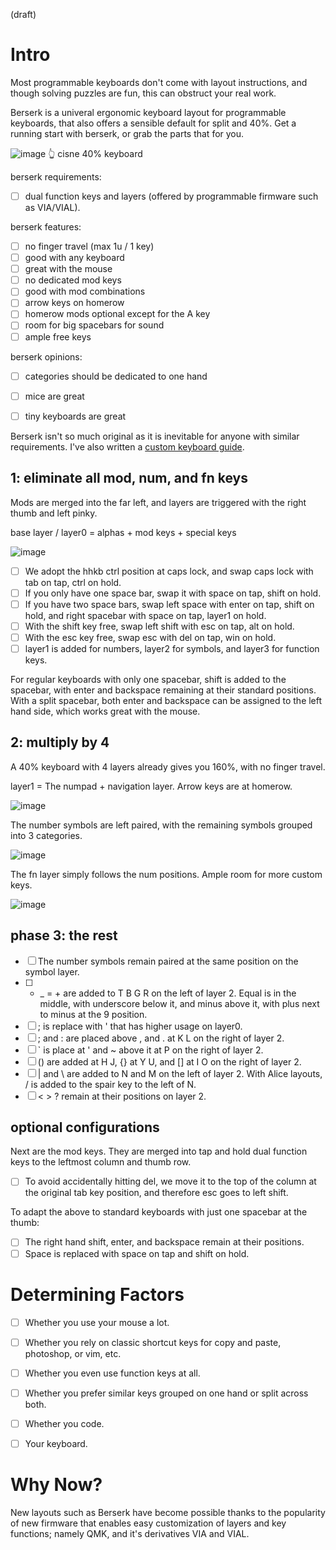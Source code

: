 (draft)

# Intro
Most programmable keyboards don't come with layout instructions, and though solving puzzles are fun, this can obstruct your real work. 

Berserk is a univeral ergonomic keyboard layout for programmable keyboards, that also offers a sensible default for split and 40%. Get a running start with berserk, or grab the parts that for you. 


![image](https://pbs.twimg.com/media/GRINuIqbYAEL3nf?format=jpg&name=4096x4096)
👆 cisne 40% keyboard

berserk requirements:

- [ ] dual function keys and layers (offered by programmable firmware such as VIA/VIAL).

berserk features:

- [ ] no finger travel (max 1u / 1 key)
- [ ] good with any keyboard
- [ ] great with the mouse
- [ ] no dedicated mod keys
- [ ] good with mod combinations
- [ ] arrow keys on homerow
- [ ] homerow mods optional except for the A key
- [ ] room for big spacebars for sound
- [ ] ample free keys

berserk opinions:
- [ ] categories should be dedicated to one hand
- [ ] mice are great
- [ ] tiny keyboards are great

      
Berserk isn't so much original as it is inevitable for anyone with similar requirements.  I've also written a [custom keyboard guide](https://github.com/johans-work/custom-keyboard-guide). 

## 1: eliminate all mod, num, and fn keys

Mods are merged into the far left, and layers are triggered with the right thumb and left pinky.

base layer / layer0 = alphas + mod keys + special keys

![image](https://github.com/johans-work/berserk/assets/108384802/a668aacc-a49a-4440-bbb3-f735956d37f9)

- [ ] We adopt the hhkb ctrl position at caps lock, and swap caps lock with tab on tap, ctrl on hold.
- [ ] If you only have one space bar, swap it with space on tap, shift on hold.
- [ ] If you have two space bars, swap left space with enter on tap, shift on hold, and right spacebar with space on tap, layer1 on hold.
- [ ] With the shift key free, swap left shift with esc on tap, alt on hold.
- [ ] With the esc key free, swap esc with del on tap, win on hold.
- [ ] layer1 is added for numbers, layer2 for symbols, and layer3 for function keys.

For regular keyboards with only one spacebar, shift is added to the spacebar, with enter and backspace remaining at their standard positions. With a split spacebar, both enter and backspace can be assigned to the left hand side, which works great with the mouse.

## 2: multiply by 4

A 40% keyboard with 4 layers already gives you 160%, with no finger travel.

layer1 = The numpad + navigation layer. Arrow keys are at homerow.

![image](https://github.com/johans-work/berserk/assets/108384802/7c697354-d504-4b42-a7bf-f9dd31bbbaef)

The number symbols are left paired, with the remaining symbols grouped into 3 categories.

![image](https://github.com/johans-work/berserk/assets/108384802/86fe64f5-8e4a-407f-a566-f8c986bc50f6)

The fn layer simply follows the num positions. Ample room for more custom keys.

![image](https://github.com/johans-work/berserk/assets/108384802/1715f475-7f3c-4752-be03-2271276ff1e0)

## phase 3: the rest

- [ ] The number symbols remain paired at the same position on the symbol layer.
- [ ] - _ = + are added to T B G R on the left of layer 2. Equal is in the middle, with underscore below it, and minus above it, with plus next to minus at the 9 position.
- [ ] ; is replace with ' that has higher usage on layer0.
- [ ] ; and : are placed above , and . at K L on the right of layer 2.
- [ ] ` is place at ' and ~ above it at P on the right of layer 2.  
- [ ] () are added at H J, {} at Y U, and [] at I O on the right of layer 2. 
- [ ] | and \ are added to N and M on the left of layer 2. With Alice layouts, / is added to the spair key to the left of N.
- [ ] < > ? remain at their positions on layer 2.

## optional configurations

Next are the mod keys. They are merged into tap and hold dual function keys to the leftmost column and thumb row.


- [ ] To avoid accidentally hitting del, we move it to the top of the column at the original tab key position, and therefore esc goes to left shift.
      
To adapt the above to standard keyboards with just one spacebar at the thumb:

- [ ] The right hand shift, enter, and backspace remain at their positions.
- [ ] Space is replaced with space on tap and shift on hold.

# Determining Factors

- [ ] Whether you use your mouse a lot.
- [ ] Whether you rely on classic shortcut keys for copy and paste, photoshop, or vim, etc.
- [ ] Whether you even use function keys at all.
- [ ] Whether you prefer similar keys grouped on one hand or split across both.
- [ ] Whether you code.
- [ ] Your keyboard.



# Why Now?

New layouts such as Berserk have become possible thanks to the popularity of new firmware that enables easy customization of layers and key functions; namely QMK, and it's derivatives VIA and VIAL.






